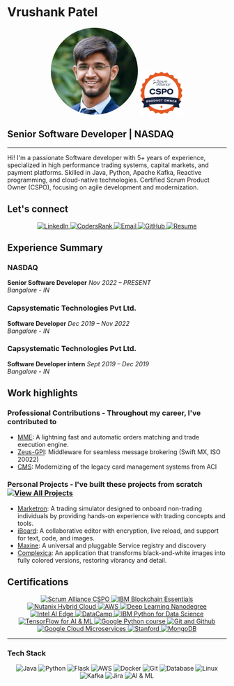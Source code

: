 # Vrushank Patel

<div align="center">
  <img src="img/profile-pic.jpg" alt="Headshot of Vrushank Patel" width="200" height="200" style="border-radius: 50%; object-fit: cover;">
  <img src="img/sa-cspo-600.png" alt="CSPO Badge" width="100" height="100">
</div>

## Senior Software Developer | NASDAQ

---

Hi! I'm a passionate Software developer with 5+ years of experience, specialized in high performance trading systems, capital markets, and payment platforms. Skilled in Java, Python, Apache Kafka, Reactive programming, and cloud-native technologies. Certified Scrum Product Owner (CSPO), focusing on agile development and modernization.

## Let's connect

<div align="center">
  <a href="https://www.linkedin.com/in/vrushank-patel-69b682180/" target="_blank">
    <img src="https://img.shields.io/badge/LinkedIn-0077B5?style=for-the-badge&logo=linkedin&logoColor=white" alt="LinkedIn">
  </a>
  <a href="https://profile.codersrank.io/user/vrushankpatel" target="_blank">
    <img src="https://img.shields.io/badge/CodersRank-2D333B?style=for-the-badge&logo=codersrank&logoColor=white" alt="CodersRank">
  </a>
  <a href="mailto:vrushankpatel5@gmail.com">
    <img src="https://img.shields.io/badge/Email-D14836?style=for-the-badge&logo=gmail&logoColor=white" alt="Email">
  </a>
  <a href="https://github.com/VrushankPatel" target="_blank">
    <img src="https://img.shields.io/badge/GitHub-100000?style=for-the-badge&logo=github&logoColor=white" alt="GitHub">
  </a>
  <a href="/Resume/Vrushank_Resume.pdf" target="_blank">
    <img src="https://img.shields.io/badge/Resume-FF0000?style=for-the-badge&logo=adobeacrobatreader&logoColor=white" alt="Resume">
  </a>
</div>

## Experience Summary

### NASDAQ
**Senior Software Developer** *Nov 2022 – PRESENT*  
*Bangalore - IN*

### Capsystematic Technologies Pvt Ltd.
**Software Developer** *Dec 2019 – Nov 2022*  
*Bangalore - IN*

### Capsystematic Technologies Pvt Ltd.
**Software Developer intern** *Sept 2019 – Dec 2019*  
*Bangalore - IN*

## Work highlights

### Professional Contributions - Throughout my career, I've contributed to

- [MME](https://www.nasdaq.com/solutions/fintech/marketplace-technology/exchange-matching): A lightning fast and automatic orders matching and trade execution engine.
- [Zeus-GPI](https://www.capsys.hu/Zeus_GPI): Middleware for seamless message brokering (Swift MX, ISO 20022)
- [CMS](https://capsys-europe.com/Card_Management_System): Modernizing of the legacy card management systems from ACI

### Personal Projects - I've built these projects from scratch [<img src="https://img.shields.io/badge/View_All_Projects-4285F4?style=for-the-badge&logo=googlechrome&logoColor=white" alt="View All Projects">](projects.html)

- [Marketron](projects.html#Marketron): A trading simulator designed to onboard non-trading individuals by providing hands-on experience with trading concepts and tools.
- [iBoard](projects.html#iBoard): A collaborative editor with encryption, live reload, and support for text, code, and images.
- [Maxine](projects.html#Maxine): A universal and pluggable Service registry and discovery
- [Complexica](projects.html#Complexica): An application that transforms black-and-white images into fully colored versions, restoring vibrancy and detail.

## Certifications

<div align="center">
  <a href="https://bcert.me/sefawhitn" target="_blank">
    <img src="https://img.shields.io/badge/Scrum_Alliance_CSPO-009FDA?style=for-the-badge&logo=scrumalliance&logoColor=white" alt="Scrum Alliance CSPO">
  </a>
  <a href="https://courses.cognitiveclass.ai/certificates/e73685d94f344d92b329712d7dceac5c" target="_blank">
    <img src="https://img.shields.io/badge/IBM_Blockchain_Essentials-054ADA?style=for-the-badge&logo=ibm&logoColor=white" alt="IBM Blockchain Essentials">
  </a>
  <a href="https://drive.google.com/file/d/1rgkx3sx-quvh7SUVxVdWT5iELAWM5b4y/view?usp=sharing" target="_blank">
    <img src="https://img.shields.io/badge/Nutanix_Hybrid_Cloud-024DA1?style=for-the-badge&logo=nutanix&logoColor=white" alt="Nutanix Hybrid Cloud">
  </a>
  <a href="https://drive.google.com/file/d/1-ory7-vSeIpgnFXzP_oDQGzHQf8yJiV5/view?usp=sharing" target="_blank">
    <img src="https://img.shields.io/badge/AWS_Data_Analytics-FF9900?style=for-the-badge&logo=amazonaws&logoColor=white" alt="AWS">
  </a>
  <a href="https://graduation.udacity.com/confirm/EL966DFN" target="_blank">
    <img src="https://img.shields.io/badge/Deep_Learning_Nanodegree-00A2FF?style=for-the-badge&logo=udacity&logoColor=white" alt="Deep Learning Nanodegree">
  </a>
  <a href="https://drive.google.com/file/d/1r7c2GWMveQTFBI2w0Vbt-LC2LRHth3o6/view?usp=sharing" target="_blank">
    <img src="https://img.shields.io/badge/Intel_AI_Edge-0071C5?style=for-the-badge&logo=intel&logoColor=white" alt="Intel AI Edge">
  </a>
  <a href="https://drive.google.com/file/d/1TzKFISnjLmGeKfQdo9sHVjuA41PDmwNk/view?usp=sharing" target="_blank">
    <img src="https://img.shields.io/badge/DataCamp_SQL-03EF62?style=for-the-badge&logo=datacamp&logoColor=white" alt="DataCamp">
  </a>
  <a href="https://www.coursera.org/account/accomplishments/certificate/2BDBFSVA8APC" target="_blank">
    <img src="https://img.shields.io/badge/IBM_Python_for_Data_Science-054ADA?style=for-the-badge&logo=ibm&logoColor=white" alt="IBM Python for Data Science">
  </a>
  <a href="https://www.coursera.org/account/accomplishments/certificate/3W39XJXXPUAU" target="_blank">
    <img src="https://img.shields.io/badge/TensorFlow_for_AI_&_ML-FF6F00?style=for-the-badge&logo=tensorflow&logoColor=white" alt="TensorFlow for AI & ML">
  </a>
  <a href="https://www.coursera.org/account/accomplishments/certificate/LFNDAJM8HFX8" target="_blank">
    <img src="https://img.shields.io/badge/Google_Python_course-4285F4?style=for-the-badge&logo=google&logoColor=white" alt="Google Python course">
  </a>
  <a href="https://www.coursera.org/account/accomplishments/verify/K2VUGGS4ZWHM" target="_blank">
    <img src="https://img.shields.io/badge/Git_and_Github-181717?style=for-the-badge&logo=git&logoColor=white" alt="Git and Github">
  </a>
  <a href="https://www.coursera.org/account/accomplishments/verify/KUJVUPTB67UR" target="_blank">
    <img src="https://img.shields.io/badge/Google_Cloud_Microservices-4285F4?style=for-the-badge&logo=googlecloud&logoColor=white" alt="Google Cloud Microservices">
  </a>
  <a href="https://drive.google.com/file/d/1kNh0TOzAZx0rd3PL3nJ5D1IC5tg4m62F/view?usp=sharing" target="_blank">
    <img src="https://img.shields.io/badge/Stanford_Algorithms-8C1515?style=for-the-badge&logo=stanford&logoColor=white" alt="Stanford">
  </a>
  <a href="https://drive.google.com/file/d/19zTsztr_VBHBElJDpLrMU5wMafMCb5gR/view?usp=sharing" target="_blank">
    <img src="https://img.shields.io/badge/MongoDB-47A248?style=for-the-badge&logo=mongodb&logoColor=white" alt="MongoDB">
  </a>
</div>

---

### Tech Stack

<div align="center">
  <img src="https://img.shields.io/badge/Java-ED8B00?style=for-the-badge&logo=java&logoColor=white" alt="Java">
  <img src="https://img.shields.io/badge/Python-3776AB?style=for-the-badge&logo=python&logoColor=white" alt="Python">
  <img src="https://img.shields.io/badge/Flask-000000?style=for-the-badge&logo=flask&logoColor=white" alt="Flask">
  <img src="https://img.shields.io/badge/AWS-232F3E?style=for-the-badge&logo=amazonaws&logoColor=white" alt="AWS">
  <img src="https://img.shields.io/badge/Docker-2496ED?style=for-the-badge&logo=docker&logoColor=white" alt="Docker">
  <img src="https://img.shields.io/badge/Git-F05032?style=for-the-badge&logo=git&logoColor=white" alt="Git">
  <img src="https://img.shields.io/badge/Database-336791?style=for-the-badge&logo=postgresql&logoColor=white" alt="Database">
  <img src="https://img.shields.io/badge/Linux-FCC624?style=for-the-badge&logo=linux&logoColor=black" alt="Linux">
  <img src="https://img.shields.io/badge/Kafka-231F20?style=for-the-badge&logo=apache-kafka&logoColor=white" alt="Kafka">
  <img src="https://img.shields.io/badge/Jira-0052CC?style=for-the-badge&logo=jira&logoColor=white" alt="Jira">
  <img src="https://img.shields.io/badge/AI_ML-FF6F00?style=for-the-badge&logo=tensorflow&logoColor=white" alt="AI & ML">
</div>